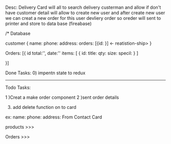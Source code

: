 Desc: 
Delivery Card will all to search delivery custerman and allow 
if don't have customer detail will allow to create new user
and after create new user we can creat a new order for this 
user devliery order so oreder will sent to printer and store to 
data base (fireabase)


/*  Database 

customer {
    name: 
    phone: 
    address:
    orders: [{id: }] <- reatistion-ship> 
}

Orders: [{
    id
    total:'',
    date:''
    items: [
        {
            id:
            title: 
            qty:
            size: 
            specil:
        }
    ]
   
}]

Done Tasks: 
0) impentn state to redux 

____________________

Todo Tasks:
 
1 )Creat a make order component 
2 )sent order details

3) add delete function on to card

ex:
name: 
phone: 
address: 
From Contact Card

products >>> 

Orders >>>
